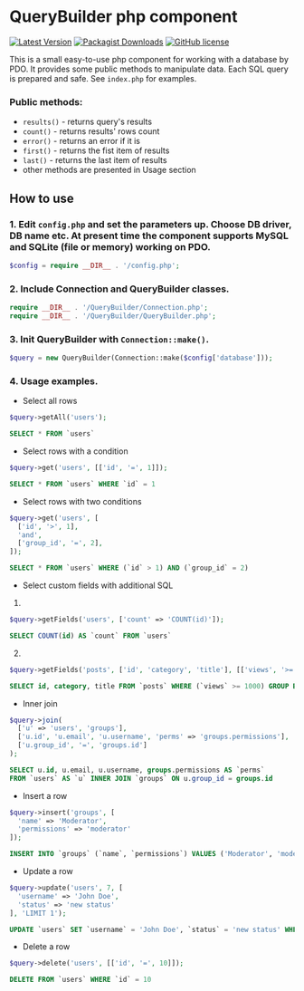# QueryBuilder php component

[![Latest Version](https://img.shields.io/github/release/co0lc0der/QueryBuilder-component?style=flat-square)](https://github.com/co0lc0der/QueryBuilder-component/release)
[![Packagist Downloads](https://img.shields.io/packagist/dt/co0lc0der/simple-query-builder?color=yellow&style=flat-square)](https://packagist.org/packages/co0lc0der/simple-query-builder)
[![GitHub license](https://img.shields.io/github/license/co0lc0der/QueryBuilder-component?style=flat-square)](https://github.com/co0lc0der/QueryBuilder-component/blob/main/LICENSE.md)

This is a small easy-to-use php component for working with a database by PDO. It provides some public methods to manipulate data. Each SQL query is prepared and safe. See `index.php` for examples.
### Public methods:
- `results()` - returns query's results
- `count()` - returns results' rows count
- `error()` - returns an error if it is
- `first()` - returns the fist item of results
- `last()` - returns the last item of results
- other methods are presented in Usage section
## How to use
### 1. Edit `config.php` and set the parameters up. Choose DB driver, DB name etc. At present time the component supports MySQL and SQLite (file or memory) working on PDO.
```php
$config = require __DIR__ . '/config.php';
```
### 2. Include Connection and QueryBuilder classes.
```php
require __DIR__ . '/QueryBuilder/Connection.php';
require __DIR__ . '/QueryBuilder/QueryBuilder.php';
```
### 3. Init QueryBuilder with `Connection::make()`.
```php
$query = new QueryBuilder(Connection::make($config['database']));
```
### 4. Usage examples.
- Select all rows
```php
$query->getAll('users');
```
```sql
SELECT * FROM `users`
```
- Select rows with a condition
```php
$query->get('users', [['id', '=', 1]]);
```
```sql
SELECT * FROM `users` WHERE `id` = 1
```
- Select rows with two conditions
```php
$query->get('users', [
  ['id', '>', 1],
  'and',
  ['group_id', '=', 2],
]);
```
```sql
SELECT * FROM `users` WHERE (`id` > 1) AND (`group_id` = 2)
```
- Select custom fields with additional SQL
1.
```php
$query->getFields('users', ['count' => 'COUNT(id)']);
```
```sql
SELECT COUNT(id) AS `count` FROM `users`
```
2.
```php
$query->getFields('posts', ['id', 'category', 'title'], [['views', '>=', 1000]], 'GROUP BY `category`');
```
```sql
SELECT id, category, title FROM `posts` WHERE (`views` >= 1000) GROUP BY `category`
```
- Inner join
```php
$query->join(
  ['u' => 'users', 'groups'],
  ['u.id', 'u.email', 'u.username', 'perms' => 'groups.permissions'],
  ['u.group_id', '=', 'groups.id']
);
```
```sql
SELECT u.id, u.email, u.username, groups.permissions AS `perms`
FROM `users` AS `u` INNER JOIN `groups` ON u.group_id = groups.id
```
- Insert a row
```php
$query->insert('groups', [
  'name' => 'Moderator',
  'permissions' => 'moderator'
]);
```
```sql
INSERT INTO `groups` (`name`, `permissions`) VALUES ('Moderator', 'moderator')
```
- Update a row
```php
$query->update('users', 7, [
  'username' => 'John Doe',
  'status' => 'new status'
], 'LIMIT 1');
```
```sql
UPDATE `users` SET `username` = 'John Doe', `status` = 'new status' WHERE `id` = 7 LIMIT 1
```
- Delete a row
```php
$query->delete('users', [['id', '=', 10]]);
```
```sql
DELETE FROM `users` WHERE `id` = 10
```